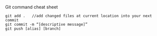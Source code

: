 Git command cheat sheet
    
    git add .   //add changed files at current location into your next commit 
    git commit -m “[descriptive message]”
    git push [alias] [branch]

